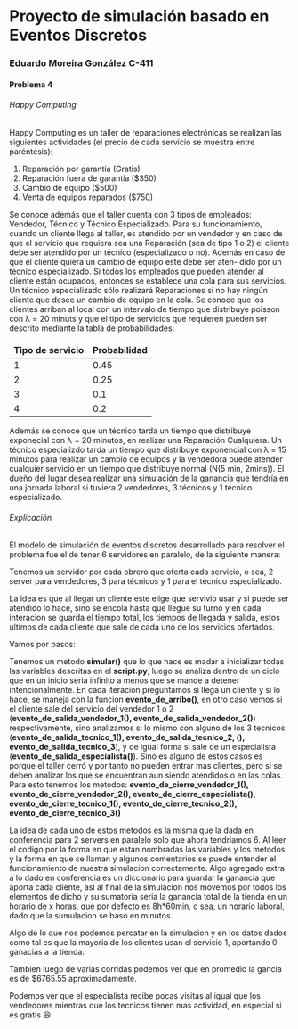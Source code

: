 # Proyecto de simulación basado en Eventos Discretos

### Eduardo Moreira González C-411

#### Problema 4

###### Happy Computing

Happy Computing es un taller de reparaciones electrónicas se realizan las
siguientes actividades (el precio de cada servicio se muestra entre paréntesis):

1. Reparación por garantı́a (Gratis)
2. Reparación fuera de garantı́a ($350)
3. Cambio de equipo ($500)
4. Venta de equipos reparados ($750)

Se conoce además que el taller cuenta con 3 tipos de empleados: Vendedor, Técnico y Técnico Especializado.
Para su funcionamiento, cuando un cliente llega al taller, es atendido por un vendedor y en caso de que el servicio que requiera sea una Reparación (sea de tipo 1 o 2) el cliente debe ser atendido por un técnico (especializado o no). Además en caso de que el cliente quiera un cambio de equipo este debe ser aten- dido por un técnico especializado. Si todos los empleados que pueden atender al cliente están ocupados, entonces se establece una cola para sus servicios. Un técnico especializado sólo realizará Reparaciones si no hay ningún cliente que desee un cambio de equipo en la cola. Se conoce que los clientes arriban al local con un intervalo de tiempo que distribuye poisson con λ = 20 minuts y que el tipo de servicios que requieren pueden ser descrito mediante la tabla de probabilidades:

| Tipo de servicio | Probabilidad |
| ---------------- | ------------ |
| 1                | 0.45         |
| 2                | 0.25         |
| 3                | 0.1          |
| 4                | 0.2          |

Además se conoce que un técnico tarda un tiempo que distribuye exponecial con λ = 20 minutos, en realizar una Reparación Cualquiera. Un técnico especializdo tarda un tiempo que distribuye exponencial con λ = 15 minutos para realizar un cambio de equipos y la vendedora puede atender cualquier servicio en un tiempo que distribuye normal (N(5 min, 2mins)). El dueño del lugar desea realizar una simulación de la ganancia que tendrı́a en una jornada laboral si tuviera 2 vendedores, 3 técnicos y 1 técnico especializado.

###### Explicación

El modelo de simulación de eventos discretos desarrollado para resolver el
problema fue el de tener 6 servidores en paralelo, de la siguiente manera:

Tenemos un servidor por cada obrero que oferta cada servicio, o sea, 2 server para vendedores, 3 para técnicos y 1 para el técnico especializado.

La idea es que al llegar un cliente este elige que servivio usar y si puede ser atendido lo hace, sino se encola hasta que llegue su turno y en cada interacion se guarda el tiempo total, los tiempos de llegada y salida, estos ultimos de cada cliente que sale de cada uno de los servicios ofertados. 

Vamos por pasos:

Tenemos un metodo **simular()** que lo que hace es madar a inicializar todas las variables descritas en el **script.py**, luego se analiza dentro de un ciclo que en un inicio seria infinito a menos que se mande a detener intencionalmente. En cada iteracion preguntamos si llega un cliente y si lo hace, se maneja con la funcion **evento_de_arribo()**, en otro caso vemos si el cliente sale del servicio del vendedor 1 o 2 (**evento_de_salida_vendedor_1(), evento_de_salida_vendedor_2()**) respectivamente, sino analizamos si lo mismo con alguno de los 3 tecnicos (**evento_de_salida_tecnico_1(), evento_de_salida_tecnico_2, (), evento_de_salida_tecnico_3**), y de igual forma si sale de un especialista (**evento_de_salida_especialista()**). Sinó es alguno de estos casos es porque el taller cerró y por tanto no pueden entrar mas clientes, pero si se deben analizar los que se encuentran aun siendo atendidos o en las colas. Para esto tenemos los metodos: **evento_de_cierre_vendedor_1(), evento_de_cierre_vendedor_2(), evento_de_cierre_especialista(), evento_de_cierre_tecnico_1(), evento_de_cierre_tecnico_2(), evento_de_cierre_tecnico_3()**

La idea de cada uno de estos metodos es la misma que la dada en conferencia para 2 servers en paralelo solo que ahora tendriamos 6. Al leer el codigo por la forma en que estan nombradas las variables y los metodos y la forma en que se llaman y algunos comentarios se puede entender el funcionamiento de nuestra simulacion correctamente. Algo agregado extra a lo dado en conferencia es un diccionario para guardar la ganancia que aporta cada cliente, asi al final de la simulacion nos movemos por todos los elementos de dicho y su sumatoria seria la ganancia total de la tienda en un horario de x horas, que por defecto es 8h*60min, o sea, un horario laboral, dado que la sumulacion se baso en minutos.

Algo de lo que nos podemos percatar en la simulacion y en los datos dados como tal es que la mayoria de los clientes usan el servicio 1, aportando 0 ganacias a la tienda.

Tambien luego de varias corridas podemos ver que en promedio la gancia es de $6765.55 aproximadamente.

Podemos ver que el especialista recibe pocas visitas al igual que los vendedores mientras que los tecnicos tienen mas actividad, en especial si es gratis :laughing:


